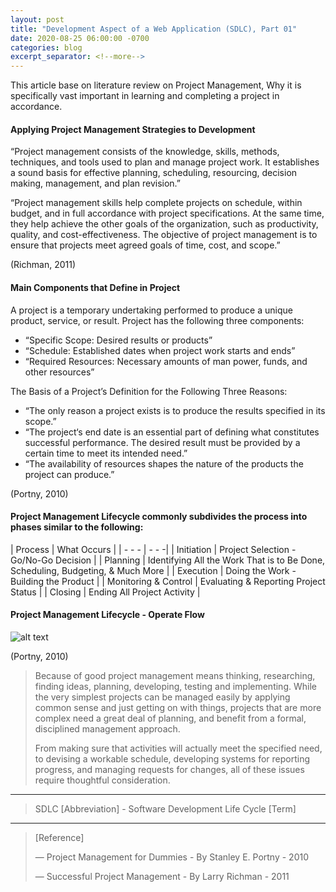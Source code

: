 ```yaml
---
layout: post
title: "Development Aspect of a Web Application (SDLC), Part 01"
date: 2020-08-25 06:00:00 -0700
categories: blog
excerpt_separator: <!--more-->
---
```

This article base on literature review on Project Management, Why it is specifically vast important in learning and completing a project in accordance. <!--more-->

#### Applying Project Management Strategies to Development

“Project management consists of the knowledge, skills, methods, techniques, and tools used to plan and manage project work. It establishes a sound basis for effective planning, scheduling, resourcing, decision making, management, and plan revision.” 

“Project management skills help complete projects on schedule, within budget, and in full accordance with project specifications. At the same time, they help achieve the other goals of the organization, such as productivity, quality, and cost-effectiveness. The objective of project management is to ensure that projects meet agreed goals of time, cost, and scope.”

(Richman, 2011)

#### Main Components that Define in Project

A project is a temporary undertaking performed to produce a unique product, service, or result. Project has the following three components:
- “Specific Scope: Desired results or products”
- “Schedule: Established dates when project work starts and ends”
- “Required Resources: Necessary amounts of man power, funds, and other resources”

The Basis of a Project’s Definition for the Following Three Reasons:
- “The only reason a project exists is to produce the results specified in its scope.”
- “The project‘s end date is an essential part of defining what constitutes successful performance. The desired result must be provided by a certain time to meet its intended need.”
- “The availability of resources shapes the nature of the products the project can produce.”

(Portny, 2010)

#### Project Management Lifecycle commonly subdivides the process into phases similar to the following:

| Process | What Occurs |
| - - - | - - -|
| Initiation | Project Selection - Go/No-Go Decision |
| Planning | Identifying All the Work That is to Be Done, Scheduling, Budgeting, & Much More |
| Execution | Doing the Work - Building the Product |
| Monitoring & Control | Evaluating & Reporting Project Status |
| Closing | Ending All Project Activity |

#### Project Management Lifecycle - Operate Flow 

![alt text](https://i.imgur.com/7DZWArR.png)

(Portny, 2010)

> Because of good project management means thinking, researching, finding ideas, planning, developing, testing and implementing. While the very simplest projects can be managed easily by applying common sense and just getting on with things, projects that are more complex need a great deal of planning, and benefit from a formal, disciplined management approach. 
> 
> From making sure that activities will actually meet the specified need, to devising a workable schedule, developing systems for reporting progress, and managing requests for changes, all of these issues require thoughtful consideration.
> 

* * *

> SDLC [Abbreviation] - Software Development Life Cycle [Term]

* * *

> [Reference]
>
> ― Project Management for Dummies - By Stanley E. Portny - 2010
> 
> ― Successful Project Management - By Larry Richman - 2011
> 


